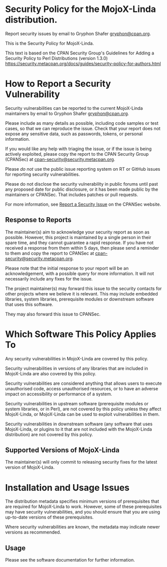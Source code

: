 # Security Policy for the MojoX-Linda distribution.

Report security issues by email to Gryphon Shafer <gryphon@cpan.org>.

This is the Security Policy for MojoX-Linda.

This text is based on the CPAN Security Group's Guidelines for Adding
a Security Policy to Perl Distributions (version 1.3.0)
https://security.metacpan.org/docs/guides/security-policy-for-authors.html

# How to Report a Security Vulnerability

Security vulnerabilities can be reported to the current MojoX-Linda
maintainers by email to Gryphon Shafer <gryphon@cpan.org>.

Please include as many details as possible, including code samples
or test cases, so that we can reproduce the issue.  Check that your
report does not expose any sensitive data, such as passwords,
tokens, or personal information.

If you would like any help with triaging the issue, or if the issue
is being actively exploited, please copy the report to the CPAN
Security Group (CPANSec) at <cpan-security@security.metacpan.org>.

Please *do not* use the public issue reporting system on RT or
GitHub issues for reporting security vulnerabilities.

Please do not disclose the security vulnerability in public forums
until past any proposed date for public disclosure, or it has been
made public by the maintainers or CPANSec.  That includes patches or
pull requests.

For more information, see
[Report a Security Issue](https://security.metacpan.org/docs/report.html)
on the CPANSec website.

## Response to Reports

The maintainer(s) aim to acknowledge your security report as soon as
possible.  However, this project is maintained by a single person in
their spare time, and they cannot guarantee a rapid response.  If you
have not received a response from them within 5 days, then
please send a reminder to them and copy the report to CPANSec at
<cpan-security@security.metacpan.org>.

Please note that the initial response to your report will be an
acknowledgement, with a possible query for more information.  It
will not necessarily include any fixes for the issue.

The project maintainer(s) may forward this issue to the security
contacts for other projects where we believe it is relevant.  This
may include embedded libraries, system libraries, prerequisite
modules or downstream software that uses this software.

They may also forward this issue to CPANSec.

# Which Software This Policy Applies To

Any security vulnerabilities in MojoX-Linda are covered by this policy.

Security vulnerabilities in versions of any libraries that are
included in MojoX-Linda are also covered by this policy.

Security vulnerabilities are considered anything that allows users
to execute unauthorised code, access unauthorised resources, or to
have an adverse impact on accessibility or performance of a system.

Security vulnerabilities in upstream software (prerequisite modules
or system libraries, or in Perl), are not covered by this policy
unless they affect MojoX-Linda, or MojoX-Linda can
be used to exploit vulnerabilities in them.

Security vulnerabilities in downstream software (any software that
uses MojoX-Linda, or plugins to it that are not included with the
MojoX-Linda distribution) are not covered by this policy.

## Supported Versions of MojoX-Linda

The maintainer(s) will only commit to releasing security fixes for
the latest version of MojoX-Linda.

# Installation and Usage Issues

The distribution metadata specifies minimum versions of
prerequisites that are required for MojoX-Linda to work.  However, some
of these prerequisites may have security vulnerabilities, and you
should ensure that you are using up-to-date versions of these
prerequisites.

Where security vulnerabilities are known, the metadata may indicate
newer versions as recommended.

## Usage

Please see the software documentation for further information.

